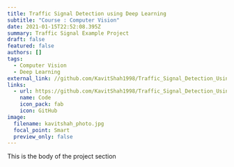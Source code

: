 ```yaml
---
title: Traffic Signal Detection using Deep Learning
subtitle: "Course : Computer Vision"
date: 2021-01-15T22:52:08.395Z
summary: Traffic Signal Example Project
draft: false
featured: false
authors: []
tags:
  - Computer Vision
  - Deep Learning
external_link: //github.com/KavitShah1998/Traffic_Signal_Detection_Using_Deep_Learning
links:
  - url: https://github.com/KavitShah1998/Traffic_Signal_Detection_Using_Deep_Learning
    name: Code
    icon_pack: fab
    icon: GitHub
image:
  filename: kavitshah_photo.jpg
  focal_point: Smart
  preview_only: false
---
```

This is the body of the project section
